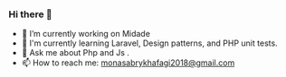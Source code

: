 ### Hi there 👋

<!--
**monasabryalikhafagi/monasabryalikhafagi** is a ✨ _special_ ✨ repository because its `README.md` (this file) appears on your GitHub profile.

Here are some ideas to get you started:
- 😄 Pronouns: ...
- ⚡ Fun fact: ...
- 🤔 I’m looking for help with ...
-->

- 🔭 I’m currently working on Midade 
- 🌱 I'm currently learning Laravel, Design patterns, and PHP unit tests.
- 💬 Ask me about Php and Js .
- 📫 How to reach me: monasabrykhafagi2018@gmail.com


